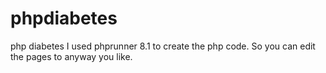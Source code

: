 # phpdiabetes
php diabetes
I used phprunner 8.1 to create the php code.
So you can edit the pages to anyway you like.

